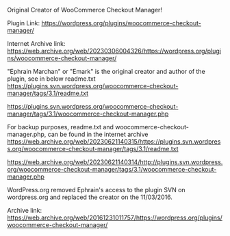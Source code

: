 Original Creator of WooCommerce Checkout Manager!

Plugin Link: https://wordpress.org/plugins/woocommerce-checkout-manager/

Internet Archive link: https://web.archive.org/web/20230306004326/https://wordpress.org/plugins/woocommerce-checkout-manager/

"Ephrain Marchan" or "Emark" is the original creator and author of the plugin, see in below readme.txt
https://plugins.svn.wordpress.org/woocommerce-checkout-manager/tags/3.1/readme.txt

https://plugins.svn.wordpress.org/woocommerce-checkout-manager/tags/3.1/woocommerce-checkout-manager.php


For backup purposes, readme.txt and woocommerce-checkout-manager.php, can be found in the internet archive
https://web.archive.org/web/20230621140315/https://plugins.svn.wordpress.org/woocommerce-checkout-manager/tags/3.1/readme.txt

https://web.archive.org/web/20230621140314/http://plugins.svn.wordpress.org/woocommerce-checkout-manager/tags/3.1/woocommerce-checkout-manager.php

WordPress.org removed Ephrain's access to the plugin SVN on wordpress.org and replaced the creator on the 11/03/2016.

Archive link: https://web.archive.org/web/20161231011757/https://wordpress.org/plugins/woocommerce-checkout-manager/
